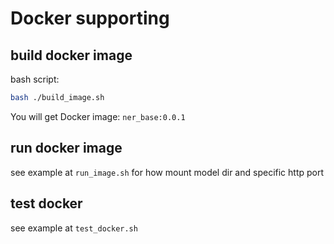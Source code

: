 # Docker supporting

## build docker image
bash script:
```bash
bash ./build_image.sh
```

You will get Docker image: `ner_base:0.0.1`

## run docker image
see example at `run_image.sh` for how mount model dir and specific http port


## test docker
see example at `test_docker.sh`
